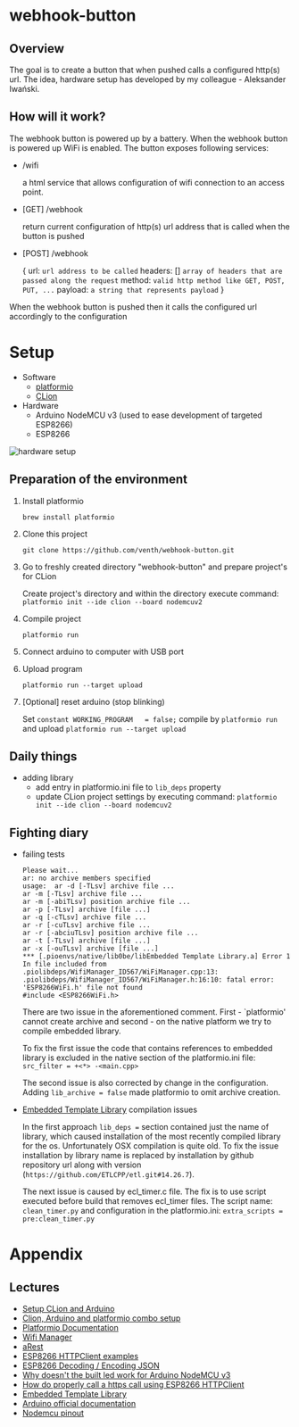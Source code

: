 # webhook-button

## Overview
The goal is to create a button that when pushed calls a configured http(s) url.
The idea, hardware setup has developed by my colleague - Aleksander Iwański. 

## How will it work?

The webhook button is powered up by a battery. When the webhook button is powered up WiFi is enabled. 
The button exposes following services:
- /wifi
   
   a html service that allows configuration of wifi connection to an access point.
- [GET] /webhook

    return current configuration of http(s) url address that is called when the button is pushed
    
- [POST] /webhook

    {
        url: `url address to be called`
        headers: [] `array of headers that are passed along the request`
        method: `valid http method like GET, POST, PUT, ...`
        payload: `a string that represents payload`
    } 

When the webhook button is pushed then it calls the configured url accordingly to the configuration

# Setup

* Software
    * [platformio](https://platformio.org)
    * [CLion](https://www.jetbrains.com/clion/)
* Hardware
    * Arduino NodeMCU v3 (used to ease development of targeted ESP8266)
    * ESP8266
    
![hardware setup](hardware_setup.jpg)
   
## Preparation of the environment

1. Install platformio
   
    `brew install platformio`
    
1. Clone this project
    
    `git clone https://github.com/venth/webhook-button.git` 

1. Go to freshly created directory "webhook-button" and prepare project's for CLion

    Create project's directory and within the directory execute command:
    `platformio init --ide clion --board nodemcuv2` 

1. Compile project

    `platformio run`
    
1. Connect arduino to computer with USB port
1. Upload program

    `platformio run --target upload`
1. [Optional] reset arduino (stop blinking)
    
    Set `constant WORKING_PROGRAM   = false;`
    compile by `platformio run` and upload `platformio run --target upload`

## Daily things

* adding library
    * add entry in platformio.ini file to `lib_deps` property
    * update CLion project settings by executing command: `platformio init --ide clion --board nodemcuv2`
    
## Fighting diary

* failing tests

    ```
    Please wait...
    ar: no archive members specified
    usage:  ar -d [-TLsv] archive file ...
    ar -m [-TLsv] archive file ...
    ar -m [-abiTLsv] position archive file ...
    ar -p [-TLsv] archive [file ...]
    ar -q [-cTLsv] archive file ...
    ar -r [-cuTLsv] archive file ...
    ar -r [-abciuTLsv] position archive file ...
    ar -t [-TLsv] archive [file ...]
    ar -x [-ouTLsv] archive [file ...]
    *** [.pioenvs/native/lib0be/libEmbedded Template Library.a] Error 1
    In file included from .piolibdeps/WifiManager_ID567/WiFiManager.cpp:13:
    .piolibdeps/WifiManager_ID567/WiFiManager.h:16:10: fatal error: 'ESP8266WiFi.h' file not found
    #include <ESP8266WiFi.h>
    ```
    
    There are two issue in the aforementioned comment. First - `platformio' cannot create archive and 
    second - on the native platform we try to compile embedded library.
    
    To fix the first issue the code that contains references to embedded library is excluded in the native section of the platformio.ini file:
    `src_filter = +<*> -<main.cpp>` 
    
    The second issue is also corrected by change in the configuration. Adding `lib_archive = false` made platformio to omit
    archive creation.
    
* [Embedded Template Library](https://www.etlcpp.com) compilation issues
    
    In the first approach `lib_deps =` section contained just the name of library, which caused installation of the most
    recently compiled library for the os. Unfortunately OSX compilation is quite old. To fix the issue installation
    by library name is replaced by installation by github repository url along with version (`https://github.com/ETLCPP/etl.git#14.26.7`).
    
    The next issue is caused by ecl_timer.c file. The fix is to use script executed before build that removes ecl_timer
    files. The script name: `clean_timer.py` and configuration in the platformio.ini: `extra_scripts = pre:clean_timer.py`

# Appendix
## Lectures
* [Setup CLion and Arduino](https://www.instructables.com/id/Setup-JetBrains-Clion-for-Arduino-Development/)
* [Clion, Arduino and platformio combo setup](https://stuetzpunkt.wordpress.com/2017/06/26/a-first-program-with-esp8266esp-01-clion-and-platformio/)
* [Platformio Documentation](http://docs.platformio.org/en/stable/index.html)
* [Wifi Manager](https://github.com/tzapu/WiFiManager/wiki/API-reference)
* [aRest](https://github.com/marcoschwartz/aREST/blob/master/README.md)
* [ESP8266 HTTPClient examples](https://github.com/esp8266/Arduino/blob/master/libraries/ESP8266HTTPClient/examples/BasicHttpsClient/BasicHttpsClient.ino)
* [ESP8266 Decoding / Encoding JSON](https://randomnerdtutorials.com/decoding-and-encoding-json-with-arduino-or-esp8266/)
* [Why doesn't the built led work for Arduino NodeMCU v3](https://arduino.stackexchange.com/questions/38477/does-the-node-mcu-v3-lolin-not-have-a-builtin-led)
* [How do properly call a https call using ESP8266 HTTPClient](https://medium.com/@dfa_31434/doing-ssl-requests-on-esp8266-correctly-c1f60ad46f5e)
* [Embedded Template Library](https://www.etlcpp.com)
* [Arduino official documentation](https://www.arduino.cc/reference/en/language/functions/digital-io/digitalread/)
* [Nodemcu pinout](https://circuits4you.com/2017/12/31/nodemcu-pinout/)

